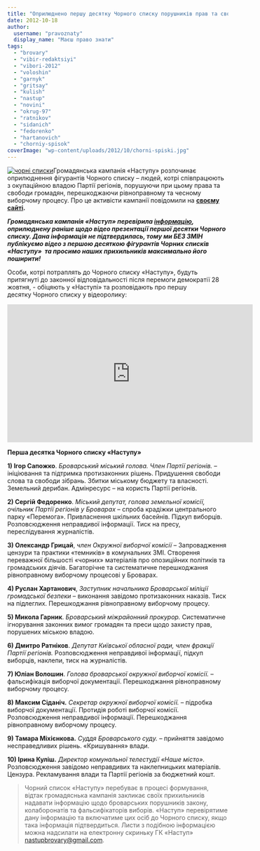 ```yaml
---
title: "Оприлюднено першу десятку Чорного списку порушників прав та свобод броварчан"
date: 2012-10-18
author: 
  username: "pravoznaty"
  display_name: "Маєш право знати"
tags: 
  - "brovary"
  - "vibir-redaktsiyi"
  - "vibori-2012"
  - "voloshin"
  - "garnyk"
  - "gritsay"
  - "kulish"
  - "nastup"
  - "novini"
  - "okrug-97"
  - "ratnikov"
  - "sidanich"
  - "fedorenko"
  - "hartanovich"
  - "chorniy-spisok"
coverImage: "wp-content/uploads/2012/10/chorni-spiski.jpg"
---
```


[![](https://mpz.brovary.org/wp-content/uploads/2012/10/chorni-spiski.jpg "чорні списки")](https://mpz.brovary.org/wp-content/uploads/2012/10/chorni-spiski.jpg)Громадянська кампанія «Наступу» розпочинає оприлюднення фігурантів Чорного списку – людей, котрі співпрацюють з окупаційною владою Партії регіонів, порушуючи при цьому права та свободи громадян, перешкоджаючи рівноправному та чесному виборчому процесу. Про це активісти кампанії повідомили на **[своєму сайті](https://nastup.info).**

_**Громадянська кампанія «Наступ» перевірила [інформацію](https://mpz.brovary.org/z-yavilas-utochnena-informatsiya-po-chornim-spiskam/), оприлюднену раніше щодо відео презентації першої десятки Чорного списку. Дана інформація не підтвердилась, тому ми БЕЗ ЗМІН публікуємо відео з першою десяткою фігурантів Чорних списків «Наступу»  та просимо наших прихильників максимально його поширити!**_

Особи, котрі потраплять до Чорного списку «Наступу», будуть притягнуті до законної відповідальності після перемоги демократії 28 жовтня, - обіцяють у «Наступі» та розповідають про першу десятку Чорного списку у відеоролику:

<iframe src="https://www.youtube.com/embed/LC5TnWeadtA" frameborder="0" width="560" height="315"></iframe>

**Перша десятка Чорного списку «Наступу»**

**1) Ігор Сапожко**. _Броварський міський голова._ _Член Партії регіонів._ – ініціювання та підтримка протизаконних рішень. Придушення свободи слова та свободи зібрань. Збитки міському бюджету та власності. Земельний дерибан. Адмінресурс – на користь Партії регіонів.

**2) Сергій Федоренко**. _Міський депутат, голова земельної комісії, очільник Партії регіонів у Броварах_ – спроба крадіжки центрального парку «Перемога». Привласнення шкільних басейнів. Підкуп виборців. Розповсюдження неправдивої інформації. Тиск на пресу, переслідування журналістів.

**3) Олександр Грицай**, _член Окружної виборчої комісії_ – Запровадження цензури та практики «темників» в комунальних ЗМІ. Створення переважної більшості «чорних» матеріалів про опозиційних політиків та громадських діячів. Багаторічне та систематичне перешкоджання рівноправному виборчому процесові у Броварах.

**4) Руслан Хартанович**, _Заступник начальника Броварської міліції громадської безпеки_ – виконання завідомо протизаконних наказів. Тиск на підлеглих. Перешкоджання рівноправному виборчому процесу.

**5) Микола Гарник**. _Броварський міжрайонний прокурор._ Систематичне ігнорування законних вимог громадян та преси щодо захисту прав, порушених міською владою.

**6) Дмитро Ратніков**. _Депутат Київської обласної ради, член фракції Партії регіонів._ Розповсюдження неправдивої інформації, підкуп виборців, наклепи, тиск на журналістів.

**7) Юліан Волошин**. _Голова броварської окружної виборчої комісії._ – фальсифікація виборчої документації. Перешкоджання рівноправному виборчому процесу.

**8) Максим Сіданіч.** _Секретар окружної виборчої комісії._ – підробка виборчої документації. Протидія роботі виборчої комісії. Розповсюдження неправдивої інформації. Перешкоджання рівноправному виборчому процесу.

**9) Тамара Міхієнкова.** _Суддя Броварського суду._ – прийняття завідомо несправедливих рішень. «Кришування» влади.

**10) Ірина Куліш.** _Директор комунальної телестудії «Наше місто»._ Розповсюдження завідомо неправдивих та наклепницьких матеріалів. Цензура. Рекламування влади та Партії регіонів за бюджетний кошт.

> Чорний список «Наступу» перебуває в процесі формування, відтак громадяснька кампанія закликає своїх прихильників надавати інформацію щодо броварських порушників закону, колаборонатів та фальсифікаторів виборів. «Наступ» перевірятиме дану інформацію та включатиме цих осіб до Чорного списку, якщо така інформація підтвердиться. Листи з подібною інформацією можна надсилати на електронну скриньку ГК «Наступ» [nastupbrovary@gmail.com](mailto:nastupbrovary@gmail.com).
